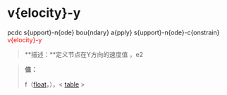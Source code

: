 # v{elocity}-y
pcdc s{upport}-n{ode} bou{ndary} a{pply} s{upport}-n{ode}-c{onstrain} <span style='color: red;'>v{elocity}-y</span>
> **描述：**定义节点在Y方向的速度值
，e2

> 
> **值：**
> 
> f（[float](数据类型/float/)，），< [table](数据类型/table/) >

